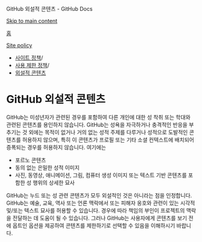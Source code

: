 GitHub 외설적 콘텐츠 - GitHub Docs

[Skip to main content](#main-content)

[홈](/ko)

[Site policy](/ko/site-policy)

* [사이트 정책](/ko/site-policy)/
* [사용 제한 정책](/ko/site-policy/acceptable-use-policies)/
* [외설적 콘텐츠](/ko/site-policy/acceptable-use-policies/github-sexually-obscene-content)

GitHub 외설적 콘텐츠
==========

GitHub는 미성년자가 관련된 경우를 포함하여 다른 개인에 대한 성 착취 또는 학대와 관련된 콘텐츠를 용인하지 않습니다. GitHub는 성욕을 자극하거나 충격적인 반응을 부추기는 것 외에는 목적이 없거나 거의 없는 성적 주제를 다루거나 성적으로 도발적인 콘텐츠를 허용하지 않으며, 특히 이 콘텐츠가 프로필 또는 기타 소셜 컨텍스트에 배치되어 증폭되는 경우를 허용하지 않습니다. 여기에는

* 포르노 콘텐츠
* 동의 없는 은밀한 성적 이미지
* 사진, 동영상, 애니메이션, 그림, 컴퓨터 생성 이미지 또는 텍스트 기반 콘텐츠를 포함한 성 행위의 상세한 묘사

GitHub는 누드 또는 성 관련 콘텐츠가 모두 외설적인 것은 아니라는 점을 인정합니다. GitHub는 예술, 교육, 역사 또는 언론 맥락에서 또는 피해자 옹호와 관련이 있는 시각적 및/또는 텍스트 묘사를 허용할 수 있습니다. 경우에 따라 책임의 부인이 프로젝트의 맥락을 전달하는 데 도움이 될 수 있습니다. 그러나 GitHub는 사용자에게 콘텐츠를 보기 전에 옵트인 옵션을 제공하여 콘텐츠를 제한하기로 선택할 수 있음을 이해하시기 바랍니다.
